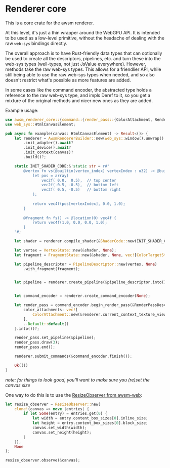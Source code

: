 # Renderer core

This is a core crate for the awsm renderer.

At this level, it's just a thin wrapper around the WebGPU API. It is intended to be used as a low-level primitive, without the headache of dealing with the raw `web-sys` bindings directly.

The overall approach is to have Rust-friendly data types that can optionally be used to create all the descriptors, pipelines, etc. and turn these into the web-sys types (well-types, not just JsValue everywhere). However, methods take the raw web-sys types. This allows for a friendlier API, while still being able to use the raw web-sys types when needed, and so also doesn't restrict what's possible as more features are added.

In some cases like the command encoder, the abstracted type holds a reference to the raw web-sys type, and impls Deref to it, so you get a mixture of the original methods and nicer new ones as they are added.

Example usage:


```rust
use awsm_renderer_core::{command::{render_pass::{ColorAttachment, RenderPassDescriptor}, LoadOp, StoreOp}, error::Result, pipeline::{fragment::{ColorTargetState, FragmentState}, vertex::VertexState, PipelineDescriptor}, renderer::{AwsmRenderer, AwsmRendererBuilder}, shaders::ShaderCode};
use web_sys::HtmlCanvasElement;

pub async fn example(canvas: HtmlCanvasElement) -> Result<()> {
    let renderer = AwsmRendererBuilder::new(web_sys::window().unwrap().navigator().gpu())
        .init_adapter().await?
        .init_device().await?
        .init_context(canvas)?
        .build()?;

    static INIT_SHADER_CODE:&'static str = r#"
        @vertex fn vs(@builtin(vertex_index) vertexIndex : u32) -> @builtin(position) vec4f {
            let pos = array(
                vec2f( 0.0,  0.5),  // top center
                vec2f(-0.5, -0.5),  // bottom left
                vec2f( 0.5, -0.5)   // bottom right
            );
        
            return vec4f(pos[vertexIndex], 0.0, 1.0);
        }
        
        @fragment fn fs() -> @location(0) vec4f {
            return vec4f(1.0, 0.0, 0.0, 1.0);
        }
    "#;

    let shader = renderer.compile_shader(&ShaderCode::new(INIT_SHADER_CODE, None).into());

    let vertex = VertexState::new(&shader, None);
    let fragment = FragmentState::new(&shader, None, vec![ColorTargetState::new(renderer.current_context_format())]);

    let pipeline_descriptor = PipelineDescriptor::new(vertex, None)
        .with_fragment(fragment);


    let pipeline = renderer.create_pipeline(&pipeline_descriptor.into()).await?;


    let command_encoder = renderer.create_command_encoder(None);

    let render_pass = command_encoder.begin_render_pass(&RenderPassDescriptor {
        color_attachments: vec![
            ColorAttachment::new(&renderer.current_context_texture_view()?, LoadOp::Clear, StoreOp::Store)
        ],
        ..Default::default()
    }.into())?;

    render_pass.set_pipeline(&pipeline);
    render_pass.draw(3);
    render_pass.end();

    renderer.submit_commands(&command_encoder.finish());

    Ok(())
}
```

_note: for things to look good, you'll want to make sure you (re)set the canvas size_

One way to do this is to use the [ResizeObserver from awsm-web](https://docs.rs/awsm_web/0.45.0/awsm_web/dom/resize/struct.ResizeObserver.html):


```rust
let resize_observer = ResizeObserver::new(
    clone!(canvas => move |entries| {
        if let Some(entry) = entries.get(0) {
            let width = entry.content_box_sizes[0].inline_size;
            let height = entry.content_box_sizes[0].block_size;
            canvas.set_width(width);
            canvas.set_height(height);
        }
    }),
    None
);

resize_observer.observe(&canvas);
```